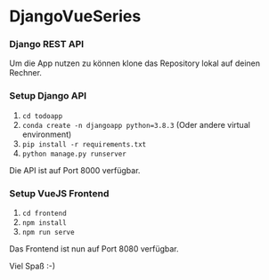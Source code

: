 # DjangoVueSeries

### Django REST API

Um die App nutzen zu können klone das Repository lokal auf deinen Rechner.

### Setup Django API

1. `cd todoapp`
2. `conda create -n djangoapp python=3.8.3` (Oder andere virtual environment)
3. `pip install -r requirements.txt`
4. `python manage.py runserver`

Die API ist auf Port 8000 verfügbar.

### Setup VueJS Frontend

1. `cd frontend`
2. `npm install`
3. `npm run serve`

Das Frontend ist nun auf Port 8080 verfügbar.

Viel Spaß :-)
